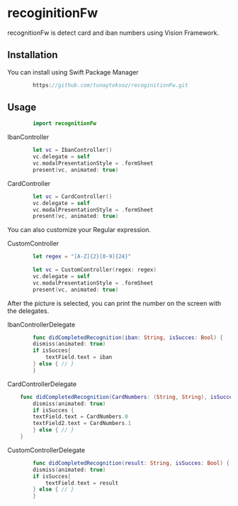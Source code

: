 # recoginitionFw
recognitionFw is detect card and iban numbers using Vision Framework. 


## Installation

You can install using Swift Package Manager 

```swift
        https://github.com/tunaytoksoz/recoginitionFw.git
```

## Usage

```swift
        import recognitionFw
```


IbanController

```swift
        let vc = IbanController()
        vc.delegate = self
        vc.modalPresentationStyle = .formSheet
        present(vc, animated: true)
```
CardController

```swift
        let vc = CardController()
        vc.delegate = self
        vc.modalPresentationStyle = .formSheet
        present(vc, animated: true)
```

You can also customize your Regular expression.

CustomController
```swift
        let regex = "[A-Z]{2}[0-9]{24}"
        
        let vc = CustomController(regex: regex)
        vc.delegate = self
        vc.modalPresentationStyle = .formSheet
        present(vc, animated: true)
```

After the picture is selected, you can print the number on the screen with the delegates.

IbanControllerDelegate

```swift
        func didCompletedRecognition(iban: String, isSucces: Bool) {
        dismiss(animated: true)
        if isSucces{
            textField.text = iban
        } else { // }
        }
```

CardControllerDelegate
```swift
    func didCompletedRecognition(CardNumbers: (String, String), isSucces: Bool) {
        dismiss(animated: true)
        if isSucces {
        textField.text = CardNumbers.0
        textField2.text = CardNumbers.1
        } else { // }
    }
```

CustomControllerDelegate
```swift
        func didCompletedRecognition(result: String, isSucces: Bool) {
        dismiss(animated: true)
        if isSucces{
            textField.text = result
        } else { // }
        }
```





